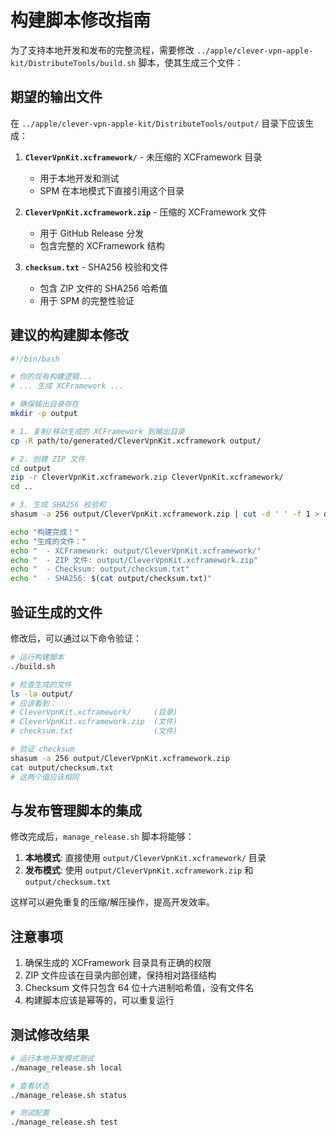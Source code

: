 # 构建脚本修改指南

为了支持本地开发和发布的完整流程，需要修改 `../apple/clever-vpn-apple-kit/DistributeTools/build.sh` 脚本，使其生成三个文件：

## 期望的输出文件

在 `../apple/clever-vpn-apple-kit/DistributeTools/output/` 目录下应该生成：

1. **`CleverVpnKit.xcframework/`** - 未压缩的 XCFramework 目录
   - 用于本地开发和测试
   - SPM 在本地模式下直接引用这个目录

2. **`CleverVpnKit.xcframework.zip`** - 压缩的 XCFramework 文件
   - 用于 GitHub Release 分发
   - 包含完整的 XCFramework 结构

3. **`checksum.txt`** - SHA256 校验和文件
   - 包含 ZIP 文件的 SHA256 哈希值
   - 用于 SPM 的完整性验证

## 建议的构建脚本修改

```bash
#!/bin/bash

# 你的现有构建逻辑...
# ... 生成 XCFramework ...

# 确保输出目录存在
mkdir -p output

# 1. 复制/移动生成的 XCFramework 到输出目录
cp -R path/to/generated/CleverVpnKit.xcframework output/

# 2. 创建 ZIP 文件
cd output
zip -r CleverVpnKit.xcframework.zip CleverVpnKit.xcframework/
cd ..

# 3. 生成 SHA256 校验和
shasum -a 256 output/CleverVpnKit.xcframework.zip | cut -d ' ' -f 1 > output/checksum.txt

echo "构建完成！"
echo "生成的文件："
echo "  - XCFramework: output/CleverVpnKit.xcframework/"
echo "  - ZIP 文件: output/CleverVpnKit.xcframework.zip"
echo "  - Checksum: output/checksum.txt"
echo "  - SHA256: $(cat output/checksum.txt)"
```

## 验证生成的文件

修改后，可以通过以下命令验证：

```bash
# 运行构建脚本
./build.sh

# 检查生成的文件
ls -la output/
# 应该看到：
# CleverVpnKit.xcframework/     (目录)
# CleverVpnKit.xcframework.zip  (文件)
# checksum.txt                  (文件)

# 验证 checksum
shasum -a 256 output/CleverVpnKit.xcframework.zip
cat output/checksum.txt
# 这两个值应该相同
```

## 与发布管理脚本的集成

修改完成后，`manage_release.sh` 脚本将能够：

1. **本地模式**: 直接使用 `output/CleverVpnKit.xcframework/` 目录
2. **发布模式**: 使用 `output/CleverVpnKit.xcframework.zip` 和 `output/checksum.txt`

这样可以避免重复的压缩/解压操作，提高开发效率。

## 注意事项

1. 确保生成的 XCFramework 目录具有正确的权限
2. ZIP 文件应该在目录内部创建，保持相对路径结构
3. Checksum 文件只包含 64 位十六进制哈希值，没有文件名
4. 构建脚本应该是幂等的，可以重复运行

## 测试修改结果

```bash
# 运行本地开发模式测试
./manage_release.sh local

# 查看状态
./manage_release.sh status

# 测试配置
./manage_release.sh test
```
